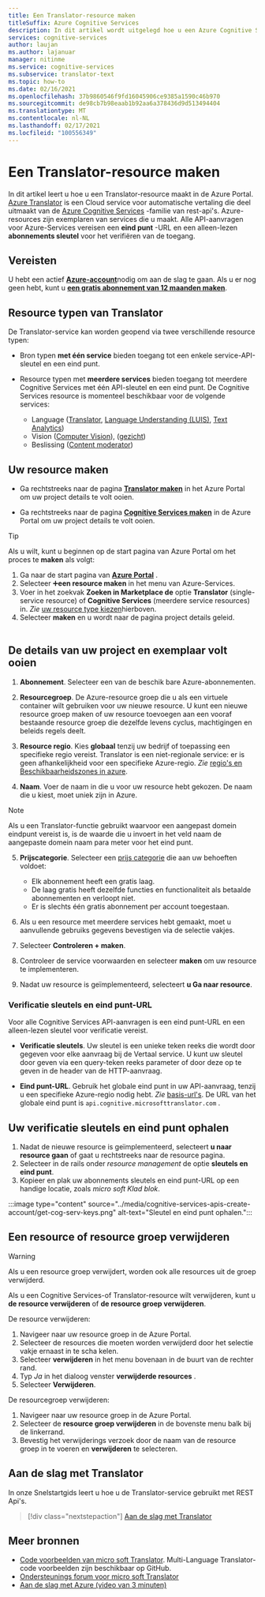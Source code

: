```yaml
---
title: Een Translator-resource maken
titleSuffix: Azure Cognitive Services
description: In dit artikel wordt uitgelegd hoe u een Azure Cognitive Services Translator-resource maakt en een abonnements sleutel en eind punt-URL ontvangt.
services: cognitive-services
author: laujan
ms.author: lajanuar
manager: nitinme
ms.service: cognitive-services
ms.subservice: translator-text
ms.topic: how-to
ms.date: 02/16/2021
ms.openlocfilehash: 37b9860546f9fd16045906ce9385a1590c46b970
ms.sourcegitcommit: de98cb7b98eaab1b92aa6a378436d9d513494404
ms.translationtype: MT
ms.contentlocale: nl-NL
ms.lasthandoff: 02/17/2021
ms.locfileid: "100556349"
---
```

# <a name="create-a-translator-resource"></a>Een Translator-resource maken

In dit artikel leert u hoe u een Translator-resource maakt in de Azure Portal. [Azure Translator](translator-info-overview.md) is een Cloud service voor automatische vertaling die deel uitmaakt van de [Azure Cognitive Services](../what-are-cognitive-services.md) -familie van rest-api's. Azure-resources zijn exemplaren van services die u maakt. Alle API-aanvragen voor Azure-Services vereisen een **eind punt** -URL en een alleen-lezen **abonnements sleutel** voor het verifiëren van de toegang.

## <a name="prerequisites"></a>Vereisten

U hebt een actief [**Azure-account**](https://azure.microsoft.com/free/cognitive-services/)nodig om aan de slag te gaan.  Als u er nog geen hebt, kunt u [**een gratis abonnement van 12 maanden maken**](https://azure.microsoft.com/free/).

## <a name="translator-resource-types"></a>Resource typen van Translator

De Translator-service kan worden geopend via twee verschillende resource typen:

* Bron typen **met één service** bieden toegang tot een enkele service-API-sleutel en een eind punt.  

* Resource typen met **meerdere services** bieden toegang tot meerdere Cognitive Services met één API-sleutel en een eind punt. De Cognitive Services resource is momenteel beschikbaar voor de volgende services:
  * Language ([Translator](../translator/translator-info-overview.md), [Language Understanding (LUIS)](../luis/what-is-luis.md), [Text Analytics](../text-analytics/overview.md))  
  * Vision ([Computer Vision](../computer-vision/overview.md)), ([gezicht](../face/overview.md))  
  * Beslissing ([Content moderator](../content-moderator/overview.md))  

## <a name="create-your-resource"></a>Uw resource maken

* Ga rechtstreeks naar de pagina [**Translator maken**](https://ms.portal.azure.com/#create/Microsoft.CognitiveServicesTextTranslation) in het Azure Portal om uw project details te volt ooien.

* Ga rechtstreeks naar de pagina [**Cognitive Services maken**](https://ms.portal.azure.com/#create/Microsoft.CognitiveServicesAllInOne) in de Azure Portal om uw project details te volt ooien.

>[!TIP]
>Als u wilt, kunt u beginnen op de start pagina van Azure Portal om het proces te **maken** als volgt:
>
> 1. Ga naar de start pagina van [**Azure Portal**](https://ms.portal.azure.com/#home) .
> 1. Selecteer ➕**een resource maken**  in het menu van Azure-Services.
>1. Voer in het zoekvak **Zoeken in Marketplace de** optie **Translator** (single-service resource) of **Cognitive Services** (meerdere service resources) in.  *Zie* [uw resource type kiezen](#create-your-resource)hierboven.
> 1. Selecteer **maken** en u wordt naar de pagina project details geleid.
><br/><br/>

## <a name="complete-your-project-and-instance-details"></a>De details van uw project en exemplaar volt ooien

1. **Abonnement**. Selecteer een van de beschik bare Azure-abonnementen.

1. **Resourcegroep**. De Azure-resource groep die u als een virtuele container wilt gebruiken voor uw nieuwe resource. U kunt een nieuwe resource groep maken of uw resource toevoegen aan een vooraf bestaande resource groep die dezelfde levens cyclus, machtigingen en beleids regels deelt.

1. **Resource regio**. Kies **globaal** tenzij uw bedrijf of toepassing een specifieke regio vereist. Translator is een niet-regionale service: er is geen afhankelijkheid voor een specifieke Azure-regio. *Zie* [regio's en Beschikbaarheidszones in azure](/azure/availability-zones/az-overview).

1. **Naam**. Voer de naam in die u voor uw resource hebt gekozen. De naam die u kiest, moet uniek zijn in Azure.

> [!NOTE]
> Als u een Translator-functie gebruikt waarvoor een aangepast domein eindpunt vereist is, is de waarde die u invoert in het veld naam de aangepaste domein naam para meter voor het eind punt.

5. **Prijscategorie**. Selecteer een [prijs categorie](https://azure.microsoft.com/pricing/details/cognitive-services/translator) die aan uw behoeften voldoet:

   * Elk abonnement heeft een gratis laag.
   * De laag gratis heeft dezelfde functies en functionaliteit als betaalde abonnementen en verloopt niet.
   * Er is slechts één gratis abonnement per account toegestaan.</li></ul>

1. Als u een resource met meerdere services hebt gemaakt, moet u aanvullende gebruiks gegevens bevestigen via de selectie vakjes.

1. Selecteer **Controleren + maken**.

1. Controleer de service voorwaarden en selecteer **maken** om uw resource te implementeren.

1. Nadat uw resource is geïmplementeerd, selecteert **u Ga naar resource**.

### <a name="authentication-keys-and-endpoint-url"></a>Verificatie sleutels en eind punt-URL

Voor alle Cognitive Services API-aanvragen is een eind punt-URL en een alleen-lezen sleutel voor verificatie vereist.

* **Verificatie sleutels**. Uw sleutel is een unieke teken reeks die wordt door gegeven voor elke aanvraag bij de Vertaal service. U kunt uw sleutel door geven via een query-teken reeks parameter of door deze op te geven in de header van de HTTP-aanvraag.

* **Eind punt-URL**. Gebruik het globale eind punt in uw API-aanvraag, tenzij u een specifieke Azure-regio nodig hebt. *Zie* [basis-url's](reference/v3-0-reference.md#base-urls). De URL van het globale eind punt is `api.cognitive.microsofttranslator.com` .

## <a name="get-your-authentication-keys-and-endpoint"></a>Uw verificatie sleutels en eind punt ophalen

1. Nadat de nieuwe resource is geïmplementeerd, selecteert **u naar resource gaan** of gaat u rechtstreeks naar de resource pagina.
1. Selecteer in de rails onder *resource management* de optie **sleutels en eind punt**.
1. Kopieer en plak uw abonnements sleutels en eind punt-URL op een handige locatie, zoals *micro soft Klad blok*.

:::image type="content" source="../media/cognitive-services-apis-create-account/get-cog-serv-keys.png" alt-text="Sleutel en eind punt ophalen.":::

## <a name="how-to-delete-a--resource-or-resource-group"></a>Een resource of resource groep verwijderen

> [!Warning]
> Als u een resource groep verwijdert, worden ook alle resources uit de groep verwijderd.

Als u een Cognitive Services-of Translator-resource wilt verwijderen, kunt u **de resource verwijderen** of **de resource groep verwijderen**.

De resource verwijderen:

1. Navigeer naar uw resource groep in de Azure Portal.
1. Selecteer de resources die moeten worden verwijderd door het selectie vakje ernaast in te scha kelen.
1. Selecteer **verwijderen** in het menu bovenaan in de buurt van de rechter rand.
1. Typ *Ja* in het dialoog venster **verwijderde resources** .
1. Selecteer **Verwijderen**.

De resourcegroep verwijderen:

1. Navigeer naar uw resource groep in de Azure Portal.
1. Selecteer de **resource groep verwijderen** in de bovenste menu balk bij de linkerrand.
1. Bevestig het verwijderings verzoek door de naam van de resource groep in te voeren en **verwijderen** te selecteren.

## <a name="how-to-get-started-with-translator"></a>Aan de slag met Translator

In onze Snelstartgids leert u hoe u de Translator-service gebruikt met REST Api's.

> [!div class="nextstepaction"]
> [Aan de slag met Translator](quickstart-translator.md)

## <a name="more-resources"></a>Meer bronnen

* [Code voorbeelden van micro soft Translator](https://github.com/MicrosoftTranslator).  Multi-Language Translator-code voorbeelden zijn beschikbaar op GitHub.
* [Ondersteunings forum voor micro soft Translator](https://www.aka.ms/TranslatorForum)
* [Aan de slag met Azure (video van 3 minuten)](https://azure.microsoft.com/get-started/?b=16.24)
